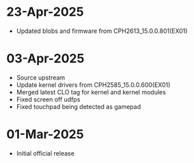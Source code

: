 # 23-Apr-2025
- Updated blobs and firmware from CPH2613_15.0.0.801(EX01)

# 03-Apr-2025
- Source upstream
- Update kernel drivers from CPH2585_15.0.0.600(EX01)
- Merged latest CLO tag for kernel and kernel modules
- Fixed screen off udfps
- Fixed touchpad being detected as gamepad

# 01-Mar-2025
- Initial official release

